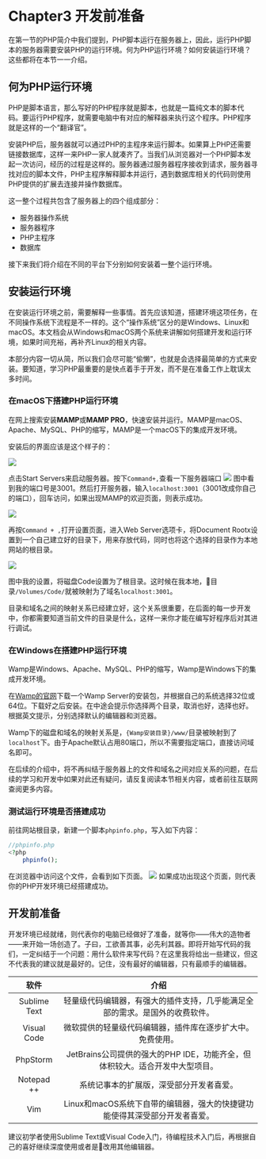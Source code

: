 # Chapter3 开发前准备

在第一节的PHP简介中我们提到，PHP脚本运行在服务器上，因此，运行PHP脚本的服务器需要安装PHP的运行环境。何为PHP运行环境？如何安装运行环境？这些都将在本节一一介绍。

## 何为PHP运行环境
PHP是脚本语言，那么写好的PHP程序就是脚本，也就是一篇纯文本的脚本代码。要运行PHP程序，就需要电脑中有对应的解释器来执行这个程序。PHP程序就是这样的一个“翻译官”。

安装PHP后，服务器就可以通过PHP的主程序来运行脚本。如果算上PHP还需要链接数据库，这样一来PHP一家人就凑齐了。当我们从浏览器对一个PHP脚本发起一次访问，经历的过程是这样的。服务器通过服务器程序接收到请求，服务器寻找对应的脚本文件，PHP主程序解释脚本并运行，遇到数据库相关的代码则使用PHP提供的扩展去连接并操作数据库。

这一整个过程共包含了服务器上的四个组成部分：
+ 服务器操作系统
+ 服务器程序
+ PHP主程序
+ 数据库

接下来我们将介绍在不同的平台下分别如何安装着一整个运行环境。

## 安装运行环境
在安装运行环境之前，需要解释一些事情。首先应该知道，搭建环境这项任务，在不同操作系统下流程是不一样的。这个“操作系统”区分的是Windows、Linux和macOS。本文档会从Windows和macOS两个系统来讲解如何搭建开发和运行环境，如果时间充裕，再补齐Linux的相关内容。

本部分内容一切从简，所以我们会尽可能“偷懒”，也就是会选择最简单的方式来安装。要知道，学习PHP最重要的是快点着手于开发，而不是在准备工作上耽误太多时间。

### 在macOS下搭建PHP运行环境
在网上搜索安装**MAMP**或**MAMP PRO**，快速安装并运行。MAMP是macOS、Apache、MySQL、PHP的缩写，MAMP是一个macOS下的集成开发环境。

安装后的界面应该是这个样子的：

![](/pic/1-3-2.png)

点击Start Servers来启动服务器。按下`Command+,`查看一下服务器端口
![](/pic/1-3-3.png)
图中看到我的端口号是3001。然后打开服务器，输入`localhost:3001`（3001改成你自己的端口），回车访问，如果出现MAMP的欢迎页面，则表示成功。

![](/pic/1-3-4.png)

再按`Command + ,`打开设置页面，进入Web Server选项卡，将Document Rootx设置到一个自己建立好的目录下，用来存放代码，同时也将这个选择的目录作为本地网站的根目录。

![](/pic/1-3-5.png)

图中我的设置，将磁盘Code设置为了根目录。这时候在我本地，目录`/Volumes/Code/`就被映射为了域名`localhost:3001`。

目录和域名之间的映射关系已经建立好，这个关系很重要，在后面的每一步开发中，你都需要知道当前文件的目录是什么，这样一来你才能在编写好程序后对其进行调试。

### 在Windows在搭建PHP运行环境
Wamp是Windows、Apache、MySQL、PHP的缩写，Wamp是Windows下的集成开发环境。

在[Wamp的官网](www.wampserver.com/en/)下载一个Wamp Server的安装包，并根据自己的系统选择32位或64位。下载好之后安装。在中途会提示你选择两个目录，取消也好，选择也好。根据英文提示，分别选择默认的编辑器和浏览器。

Wamp下的磁盘和域名的映射关系是，`{Wamp安装目录}/www/`目录被映射到了`localhost`下。由于Apache默认占用80端口，所以不需要指定端口，直接访问域名即可。

在后续的介绍中，将不再纠结于服务器上的文件和域名之间对应关系的问题，在后续的学习和开发中如果对此还有疑问，请反复阅读本节相关内容，或者前往互联网查阅更多内容。

### 测试运行环境是否搭建成功
前往网站根目录，新建一个脚本`phpinfo.php`，写入如下内容：

```php
//phpinfo.php
<?php
	phpinfo();
```

在浏览器中访问这个文件，会看到如下页面。
![](pic/1-3-6.png)
如果成功出现这个页面，则代表你的PHP开发环境已经搭建成功。

## 开发前准备
开发环境已经就绪，则代表你的电脑已经做好了准备，就等你——伟大的造物者——来开始一场创造了。子曰，工欲善其事，必先利其器。即将开始写代码的我们，一定纠结于一个问题：用什么软件来写代码？在这里我将给出一些建议，但这不代表我的建议就是最好的。记住，没有最好的编辑器，只有最顺手的编辑器。

|软件|介绍|
|:--:|:--:|
|Sublime Text|轻量级代码编辑器，有强大的插件支持，几乎能满足全部的需求。是国外的收费软件。|
|Visual Code|微软提供的轻量级代码编辑器，插件库在逐步扩大中。免费使用。|
|PhpStorm|JetBrains公司提供的强大的PHP IDE，功能齐全，但体积较大。适合开发中大型项目。|
|Notepad ++|系统记事本的扩展版，深受部分开发者喜爱。|
|Vim|Linux和macOS系统下自带的编辑器，强大的快捷键功能使得其深受部分开发者喜爱。|

建议初学者使用Sublime Text或Visual Code入门，待编程技术入门后，再根据自己的喜好继续深度使用或者是改用其他编辑器。